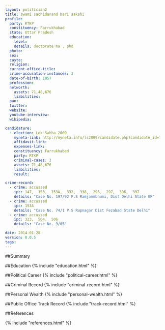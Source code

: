 ```yaml
---
layout: politician2
title: swami sachidanand hari sakshi
profile: 
  party: RTKP
  constituency: Farrukhabad
  state: Uttar Pradesh
  education: 
    level: 
    details: doctorate ma , phd
  photo: 
  sex: 
  caste: 
  religion: 
  current-office-title: 
  crime-accusation-instances: 3
  date-of-birth: 1957
  profession: 
  networth: 
    assets: 71,48,676
    liabilities: 
  pan: 
  twitter: 
  website: 
  youtube-interview: 
  wikipedia: 

candidature: 
  - election: Lok Sabha 2009
    myneta-link: http://myneta.info/ls2009/candidate.php?candidate_id=7250
    affidavit-link: 
    expenses-link: 
    constituency: Farrukhabad 
    party: RTKP
    criminal-cases: 3
    assets: 71,48,676
    liabilities: 
    result:  

crime-record: 
  - crime: accussed
    ipc: 147,  153,  153A,  332,  338,  295,  297,  396,  397
    details: "Case No. 197/92 P.S Ramjanmbhumi, Dist Delhi State UP" 
  - crime: accussed
    ipc: 153A
    details: "Case No. 74/1 P.S Rupnagar Dist Fezabad State Delhi" 
  - crime: accussed
    ipc: 323,  504,  506
    details: "Case No. 9/05" 

date: 2014-01-28
version: 0.0.5
tags: 
---
```

##Summary


##Education
{% include "education.html" %}


##Political Career
{% include "political-career.html" %}


##Criminal Record
{% include "criminal-record.html" %}


##Personal Wealth
{% include "personal-wealth.html" %}


##Public Office Track Record
{% include "track-record.html" %}


##References


{% include "references.html" %}